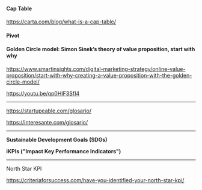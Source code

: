 #### Cap Table
https://carta.com/blog/what-is-a-cap-table/


#### Pivot

#### Golden Circle model: Simon Sinek’s theory of value proposition, start with why

https://www.smartinsights.com/digital-marketing-strategy/online-value-proposition/start-with-why-creating-a-value-proposition-with-the-golden-circle-model/

https://youtu.be/qp0HIF3SfI4

----

https://startupeable.com/glosario/

https://interesante.com/glosario/


---

**Sustainable Development Goals (SDGs)**

**iKPIs ("Impact Key Performance Indicators")**

---

North Star KPI

https://criteriaforsuccess.com/have-you-identified-your-north-star-kpi/

